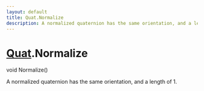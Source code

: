 ```yaml
---
layout: default
title: Quat.Normalize
description: A normalized quaternion has the same orientation, and a length of 1.
---
```

# [Quat]({{site.url}}/Pages/Reference/Quat.html).Normalize

<div class='signature' markdown='1'>
void Normalize()
</div>

A normalized quaternion has the same orientation, and a length of 1.




